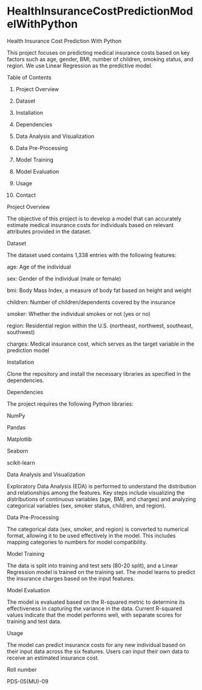 # HealthInsuranceCostPredictionModelWithPython



Health Insurance Cost Prediction With Python

This project focuses on predicting medical insurance costs based on key factors such as age, gender, BMI, number of children, smoking status, and region. We use Linear Regression as the predictive model.

Table of Contents

1. Project Overview


2. Dataset


3. Installation


4. Dependencies


5. Data Analysis and Visualization


6. Data Pre-Processing


7. Model Training


8. Model Evaluation


9. Usage


10. Contact



Project Overview

The objective of this project is to develop a model that can accurately estimate medical insurance costs for individuals based on relevant attributes provided in the dataset.

Dataset

The dataset used contains 1,338 entries with the following features:

age: Age of the individual

sex: Gender of the individual (male or female)

bmi: Body Mass Index, a measure of body fat based on height and weight

children: Number of children/dependents covered by the insurance

smoker: Whether the individual smokes or not (yes or no)

region: Residential region within the U.S. (northeast, northwest, southeast, southwest)

charges: Medical insurance cost, which serves as the target variable in the prediction model


Installation

Clone the repository and install the necessary libraries as specified in the dependencies.

Dependencies

The project requires the following Python libraries:

NumPy

Pandas

Matplotlib

Seaborn

scikit-learn


Data Analysis and Visualization

Exploratory Data Analysis (EDA) is performed to understand the distribution and relationships among the features. Key steps include visualizing the distributions of continuous variables (age, BMI, and charges) and analyzing categorical variables (sex, smoker status, children, and region).

Data Pre-Processing

The categorical data (sex, smoker, and region) is converted to numerical format, allowing it to be used effectively in the model. This includes mapping categories to numbers for model compatibility.

Model Training

The data is split into training and test sets (80-20 split), and a Linear Regression model is trained on the training set. The model learns to predict the insurance charges based on the input features.

Model Evaluation

The model is evaluated based on the R-squared metric to determine its effectiveness in capturing the variance in the data. Current R-squared values indicate that the model performs well, with separate scores for training and test data.

Usage

The model can predict insurance costs for any new individual based on their input data across the six features. Users can input their own data to receive an estimated insurance cost.

Roll number

PDS-05(MU)-09





